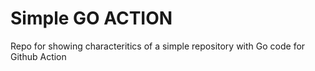 # Simple GO ACTION
Repo for showing characteritics of a simple repository with Go code for Github Action
